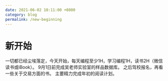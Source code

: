 ```yaml
---
date: 2021-06-02 10:11:00 +0800
category: blog
permalink: /new-beginning
---
```


# 新开始

一切都已经尘埃落定，今天开始，每天编程至少1H，学习编程1H，读书2H（微信读书或iBook）。
9月1日前完成吴老师实验室的样品数据库。
之后驾校报名，再看一些关于交易方面的书。
主要精力完成年初的阅读计划。
